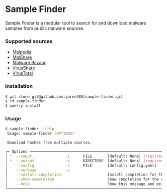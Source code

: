 # Sample Finder

Sample Finder is a modular tool to search for and download malware samples from public malware sources.

### Supported sources
* [Malpedia](https://malpedia.caad.fkie.fraunhofer.de/)
* [MalShare](https://malshare.com/)
* [Malware Bazaar](https://bazaar.abuse.ch/)
* [VirusShare](https://virusshare.com/)
* [VirusTotal](https://www.virustotal.com)

### Installation
```bash
$ git clone git@github.com:joren485/sample-finder.git
$ cd sample-finder
$ poetry install
```

### Usage
```bash
$ sample-finder --help
 Usage: sample-finder [OPTIONS]

 Download hashes from multiple sources.

╭─ Options ──────────────────────────────────────────────────────────────────────────────────────────────────────────────────────────────────────────────────────────────────────────────────────────────────────╮
│ *  --input               -i      FILE       [default: None] [required]                                                                                                                                         │
│ *  --output              -o      DIRECTORY  [default: None] [required]                                                                                                                                         │
│    --config              -c      FILE       [default: config.yaml]                                                                                                                                             │
│    --verbose             -v                                                                                                                                                                                    │
│    --install-completion                     Install completion for the current shell.                                                                                                                          │
│    --show-completion                        Show completion for the current shell, to copy it or customize the installation.                                                                                   │
│    --help                                   Show this message and exit.                                                                                                                                        │
╰────────────────────────────────────────────────────────────────────────────────────────────────────────────────────────────────────────────────────────────────────────────────────────────────────────────────╯
```
